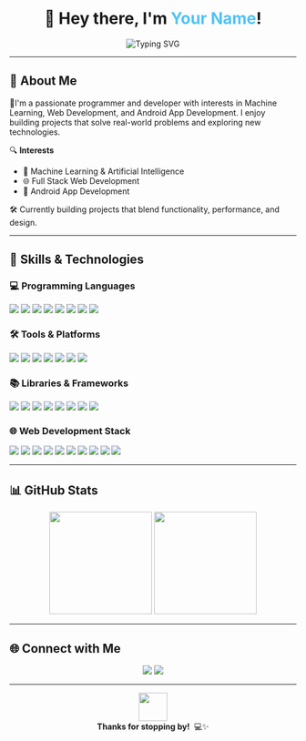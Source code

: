 <h1 align="center">👋 Hey there, I'm <span style="color:#4FC3F7;">Your Name</span>!</h1>

<p align="center">
  <img src="https://readme-typing-svg.herokuapp.com?font=Fira+Code&pause=1000&color=36BCF7&center=true&vCenter=true&width=500&lines=🚀+Passionate+Developer;🤖+ML+%26+AI+Enthusiast;🌐+Web+%26+App+Developer;📚+Always+Learning+Something+New!" alt="Typing SVG" />
</p>

---

## 🚀 About Me

🎯I'm a passionate programmer and developer with interests in Machine Learning, Web Development, and Android App Development. I enjoy building projects that solve real-world problems and exploring new technologies.

🔍 **Interests**  
- 🤖 Machine Learning & Artificial Intelligence  
- 🌐 Full Stack Web Development  
- 📱 Android App Development  

🛠️ Currently building projects that blend functionality, performance, and design.

---

## 🧠 Skills & Technologies

### 💻 Programming Languages
<p>
  <img src="https://img.shields.io/badge/C++-00599C?style=flat&logo=c%2B%2B&logoColor=white"/>
  <img src="https://img.shields.io/badge/Java-ED8B00?style=flat&logo=java&logoColor=white"/>
  <img src="https://img.shields.io/badge/Python-3776AB?style=flat&logo=python&logoColor=white"/>
  <img src="https://img.shields.io/badge/JavaScript-F7DF1E?style=flat&logo=javascript&logoColor=black"/>
  <img src="https://img.shields.io/badge/Kotlin-0095D5?style=flat&logo=kotlin&logoColor=white"/>
  <img src="https://img.shields.io/badge/C-00599C?style=flat&logo=c&logoColor=white"/>
  <img src="https://img.shields.io/badge/C%23-239120?style=flat&logo=c-sharp&logoColor=white"/>
  <img src="https://img.shields.io/badge/SQL-4479A1?style=flat&logo=mysql&logoColor=white"/>
</p>

### 🛠 Tools & Platforms
<p>
  <img src="https://img.shields.io/badge/Git-F05032?style=flat&logo=git&logoColor=white"/>
  <img src="https://img.shields.io/badge/VSC-007ACC?style=flat&logo=visual-studio-code&logoColor=white"/>
  <img src="https://img.shields.io/badge/Android_Studio-3DDC84?style=flat&logo=android-studio&logoColor=white"/>
  <img src="https://img.shields.io/badge/Jupyter-F37626?style=flat&logo=jupyter&logoColor=white"/>
  <img src="https://img.shields.io/badge/Colab-F9AB00?style=flat&logo=google-colab&logoColor=white"/>
  <img src="https://img.shields.io/badge/Linux-FCC624?style=flat&logo=linux&logoColor=black"/>
  <img src="https://img.shields.io/badge/Docker-2496ED?style=flat&logo=docker&logoColor=white"/>
</p>

### 📚 Libraries & Frameworks
<p>
  <img src="https://img.shields.io/badge/TensorFlow-FF6F00?style=flat&logo=tensorflow&logoColor=white"/>
  <img src="https://img.shields.io/badge/Keras-D00000?style=flat&logo=keras&logoColor=white"/>
  <img src="https://img.shields.io/badge/NumPy-013243?style=flat&logo=numpy&logoColor=white"/>
  <img src="https://img.shields.io/badge/Pandas-150458?style=flat&logo=pandas&logoColor=white"/>
  <img src="https://img.shields.io/badge/Matplotlib-11557C?style=flat"/>
  <img src="https://img.shields.io/badge/Seaborn-2E8BC0?style=flat"/>
  <img src="https://img.shields.io/badge/Scikit--learn-F7931E?style=flat&logo=scikit-learn&logoColor=white"/>
  <img src="https://img.shields.io/badge/HuggingFace-FFBF00?style=flat&logo=huggingface&logoColor=black"/>
</p>

### 🌐 Web Development Stack
<p>
  <img src="https://img.shields.io/badge/HTML5-E34F26?style=flat&logo=html5&logoColor=white"/>
  <img src="https://img.shields.io/badge/CSS3-1572B6?style=flat&logo=css3&logoColor=white"/>
  <img src="https://img.shields.io/badge/JavaScript-F7DF1E?style=flat&logo=javascript&logoColor=black"/>
  <img src="https://img.shields.io/badge/React-20232A?style=flat&logo=react&logoColor=61DAFB"/>
  <img src="https://img.shields.io/badge/Tailwind_CSS-38B2AC?style=flat&logo=tailwind-css&logoColor=white"/>
  <img src="https://img.shields.io/badge/Node.js-339933?style=flat&logo=nodedotjs&logoColor=white"/>
  <img src="https://img.shields.io/badge/Express.js-404D59?style=flat"/>
  <img src="https://img.shields.io/badge/Flask-000000?style=flat&logo=flask&logoColor=white"/>
  <img src="https://img.shields.io/badge/MongoDB-47A248?style=flat&logo=mongodb&logoColor=white"/>
  <img src="https://img.shields.io/badge/MySQL-4479A1?style=flat&logo=mysql&logoColor=white"/>
</p>

---

## 📊 GitHub Stats

<p align="center">
  <img src="https://github-readme-stats.vercel.app/api?username=satish-pati&show_icons=true&theme=tokyonight&count_private=true&hide_border=true&hide_title=true" height="180px" />
  <img src="https://github-readme-stats.vercel.app/api/top-langs/?username=satish-pati&layout=compact&theme=tokyonight&hide_border=true" height="180px"/>
</p>

---

## 🌐 Connect with Me

<p align="center">
  <a href="mailto:your.email@example.com"><img src="https://img.shields.io/badge/Gmail-D14836?style=flat&logo=gmail&logoColor=white"></a>
  <a href="https://linkedin.com/in/your-link"><img src="https://img.shields.io/badge/LinkedIn-0077B5?style=flat&logo=linkedin&logoColor=white"></a>
</p>

---

<p align="center">
  <img src="https://raw.githubusercontent.com/rahulbanerjee26/githubProfileReadmeGenerator/main/gifs/handShake.gif" width="50px" />
  <br>
  <strong>Thanks for stopping by!</strong> &nbsp;💻✨ <br> 
</p>
